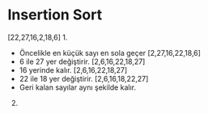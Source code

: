 # Insertion Sort

[22,27,16,2,18,6]
1.
- Öncelikle en küçük sayı en sola geçer [2,27,16,22,18,6]
- 6 ile 27 yer değiştirir. [2,6,16,22,18,27]
- 16 yerinde kalır. [2,6,16,22,18,27]
- 22 ile 18 yer değiştirir. [2,6,16,18,22,27]
- Geri kalan sayılar aynı şekilde kalır.

2.

 